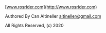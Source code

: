[www.rosrider.com](http://www.rosrider.com)

Authored By Can Altineller <altineller@gmail.com>

All Rights Reserved, (c) 2020